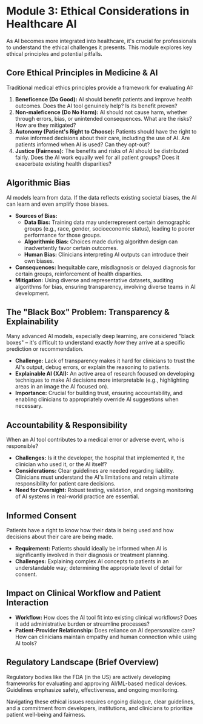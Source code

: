 # Module 3: Ethical Considerations in Healthcare AI

As AI becomes more integrated into healthcare, it's crucial for professionals to understand the ethical challenges it presents. This module explores key ethical principles and potential pitfalls.

## Core Ethical Principles in Medicine & AI

Traditional medical ethics principles provide a framework for evaluating AI:

1.  **Beneficence (Do Good):** AI should benefit patients and improve health outcomes. Does the AI tool genuinely help? Is its benefit proven?
2.  **Non-maleficence (Do No Harm):** AI should not cause harm, whether through errors, bias, or unintended consequences. What are the risks? How are they mitigated?
3.  **Autonomy (Patient's Right to Choose):** Patients should have the right to make informed decisions about their care, including the use of AI. Are patients informed when AI is used? Can they opt-out?
4.  **Justice (Fairness):** The benefits and risks of AI should be distributed fairly. Does the AI work equally well for all patient groups? Does it exacerbate existing health disparities?

## Algorithmic Bias

AI models learn from data. If the data reflects existing societal biases, the AI can learn and even amplify those biases.

*   **Sources of Bias:**
    *   **Data Bias:** Training data may underrepresent certain demographic groups (e.g., race, gender, socioeconomic status), leading to poorer performance for those groups.
    *   **Algorithmic Bias:** Choices made during algorithm design can inadvertently favor certain outcomes.
    *   **Human Bias:** Clinicians interpreting AI outputs can introduce their own biases.
*   **Consequences:** Inequitable care, misdiagnosis or delayed diagnosis for certain groups, reinforcement of health disparities.
*   **Mitigation:** Using diverse and representative datasets, auditing algorithms for bias, ensuring transparency, involving diverse teams in AI development.

## The "Black Box" Problem: Transparency & Explainability

Many advanced AI models, especially deep learning, are considered "black boxes" – it's difficult to understand exactly *how* they arrive at a specific prediction or recommendation.

*   **Challenge:** Lack of transparency makes it hard for clinicians to trust the AI's output, debug errors, or explain the reasoning to patients.
*   **Explainable AI (XAI):** An active area of research focused on developing techniques to make AI decisions more interpretable (e.g., highlighting areas in an image the AI focused on).
*   **Importance:** Crucial for building trust, ensuring accountability, and enabling clinicians to appropriately override AI suggestions when necessary.

## Accountability & Responsibility

When an AI tool contributes to a medical error or adverse event, who is responsible?

*   **Challenges:** Is it the developer, the hospital that implemented it, the clinician who used it, or the AI itself?
*   **Considerations:** Clear guidelines are needed regarding liability. Clinicians must understand the AI's limitations and retain ultimate responsibility for patient care decisions.
*   **Need for Oversight:** Robust testing, validation, and ongoing monitoring of AI systems in real-world practice are essential.

## Informed Consent

Patients have a right to know how their data is being used and how decisions about their care are being made.

*   **Requirement:** Patients should ideally be informed when AI is significantly involved in their diagnosis or treatment planning.
*   **Challenges:** Explaining complex AI concepts to patients in an understandable way; determining the appropriate level of detail for consent.

## Impact on Clinical Workflow and Patient Interaction

*   **Workflow:** How does the AI tool fit into existing clinical workflows? Does it add administrative burden or streamline processes?
*   **Patient-Provider Relationship:** Does reliance on AI depersonalize care? How can clinicians maintain empathy and human connection while using AI tools?

## Regulatory Landscape (Brief Overview)

Regulatory bodies like the FDA (in the US) are actively developing frameworks for evaluating and approving AI/ML-based medical devices. Guidelines emphasize safety, effectiveness, and ongoing monitoring.

Navigating these ethical issues requires ongoing dialogue, clear guidelines, and a commitment from developers, institutions, and clinicians to prioritize patient well-being and fairness.

